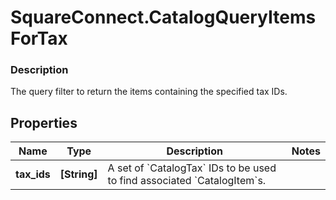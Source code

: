 # SquareConnect.CatalogQueryItemsForTax

### Description

The query filter to return the items containing the specified tax IDs.

## Properties
Name | Type | Description | Notes
------------ | ------------- | ------------- | -------------
**tax_ids** | **[String]** | A set of &#x60;CatalogTax&#x60; IDs to be used to find associated &#x60;CatalogItem&#x60;s. | 


